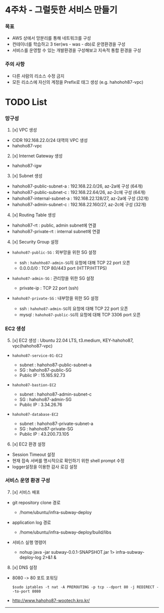# 4주차 - 그럴듯한 서비스 만들기

### 목표
- AWS 상에서 망분리를 통해 네트워크를 구성  
- 컨테이너를 학습하고 3 tier(ws - was - db)로 운영환경을 구성
- 서비스를 운영할 수 있는 개발환경을 구성해보고 지속적 통합 환경을 구성

### 주의 사항
- 다른 사람의 리소스 수정 금지
- 모든 리소스에 자신의 계정을 Prefix로 태그 생성 (e.g. hahohoh87-vpc)

# TODO List
### 망구성
1. [x] VPC 생성
  - CIDR 192.168.22.0/24 대역의 VPC 생성
  - hahoho87-vpc

2. [x] Internet Gateway 생성
  - hahoho87-igw
  
3. [x] Subnet 생성
  - hahoho87-public-subnet-a   : 192.168.22.0/26, az-2a에 구성 (64개)
  - hahoho87-public-subnet-c   : 192.168.22.64/26, az-2c에 구성 (64개)
  - hahoho87-internal-subnet-a : 192.168.22.128/27, az-2a에 구성 (32개)
  - hahoho87-admin-subnet-c    : 192.168.22.160/27, az-2c에 구성 (32개)

4. [x] Routing Table 생성
  - hahoho87-rt : public, admin subnet에 연결
  - hahoho87-private-rt : internal subnet에 연결

4. [x] Security Group 설정
  - `hahoho87-public-SG` : 외부망을 위한 SG 설정
    - ssh : `hahohho87-admin-SG`의 요청에 대해 TCP 22 port 오픈
    - 0.0.0.0/0 : TCP 80/443 port (HTTP/HTTPS)

  - `hahoho87-admin-SG` : 관리망을 위한 SG 설정 
    - private-ip : TCP 22 port (ssh)
  
  - `hahoho87-private-SG` : 내부망을 위한 SG 설정 
    - ssh : `hahoho87-admin-SG`의 요청에 대해 TCP 22 port 오픈
    - mysql : `hahoho87-public-SG`의 요청에 대해 TCP 3306 port 오픈 

### EC2 생성
5. [x] EC2 생성 : Ubuntu 22.04 LTS, t3.medium, KEY-hahoho87, vpc(hahoho87-vpc)
  - `hahoho87-service-01-EC2`
    - subnet : hahoho87-public-subnet-a 
    - SG : hahoho87-public-SG
    - Public IP : 15.165.92.73
    
  - `hahoho87-bastion-EC2`
    - subnet : hahoho87-admin-subnet-c 
    - SG : hahoho87-admin-SG 
    - Public IP : 3.34.26.76 
    
  - `hahoho87-database-EC2`
    - subnet : hahoho87-private-subnet-a
    - SG : hahoho87-private-SG
    - Public IP : 43.200.73.105

6. [x] EC2 환경 설정
  - Session Timeout 설정
  - 현재 접속 서버를 명시적으로 확인하기 위한 shell prompt 수정
  - logger설정을 이용한 감사 로깅 설정
 
### 서비스 운영 환경 구성
7. [x] 서비스 배포
  - git repository clone 경로
    - /home/ubuntu/infra-subway-deploy
    
  - application log 경로
    - /home/ubuntu/infra-subway-deploy/build/libs
    
  - 서비스 실행 명령어
    - nohup java -jar subway-0.0.1-SNAPSHOT.jar 1> infra-subway-deploy-log 2>&1 &
  
8. [x] DNS 설정
  - 8080 -> 80 포트 포워딩
    ```shell
    $sudo iptables -t nat -A PREROUTING -p tcp --dport 80 -j REDIRECT --to-port 8080
    ```
  - http://www.hahoho87-wootech.kro.kr/

---
